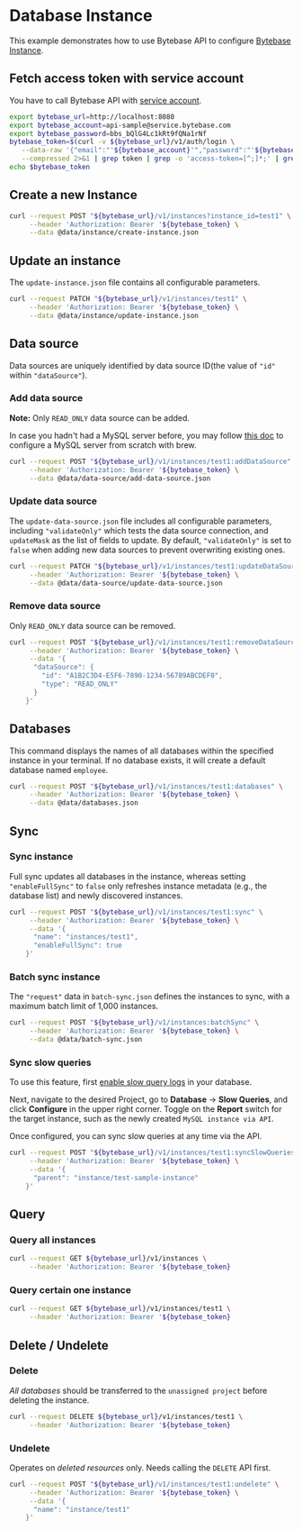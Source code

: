 # Database Instance

This example demonstrates how to use Bytebase API to configure [Bytebase Instance](https://www.bytebase.com/docs/concepts/data-model/#database-instance).

## Fetch access token with service account

You have to call Bytebase API with [service account](https://www.bytebase.com/docs/api/authentication/).

```bash
export bytebase_url=http://localhost:8080
export bytebase_account=api-sample@service.bytebase.com
export bytebase_password=bbs_bQlG4Lc1kRt9fQNa1rNf
bytebase_token=$(curl -v ${bytebase_url}/v1/auth/login \
   --data-raw '{"email":"'${bytebase_account}'","password":"'${bytebase_password}'","web":true}' \
   --compressed 2>&1 | grep token | grep -o 'access-token=[^;]*;' | grep -o '[^;]*' | sed 's/access-token=//g; s/;//g')
echo $bytebase_token
```

## Create a new Instance

```bash
curl --request POST "${bytebase_url}/v1/instances?instance_id=test1" \
     --header 'Authorization: Bearer '${bytebase_token} \
     --data @data/instance/create-instance.json
```

## Update an instance

The `update-instance.json` file contains all configurable parameters.

```bash
curl --request PATCH "${bytebase_url}/v1/instances/test1" \
     --header 'Authorization: Bearer '${bytebase_token} \
     --data @data/instance/update-instance.json
```

## Data source

Data sources are uniquely identified by data source ID(the value of `"id"` within `"dataSource"`).

### Add data source

**Note:** Only `READ_ONLY` data source can be added.

In case you hadn't had a MySQL server before, you may follow [this doc](/database-instance/data/data-source/configure-mysql-from-scratch.md) to configure a MySQL server from scratch with brew.

```bash
curl --request POST "${bytebase_url}/v1/instances/test1:addDataSource" \
     --header 'Authorization: Bearer '${bytebase_token} \
     --data @data/data-source/add-data-source.json
```

### Update data source

The `update-data-source.json` file includes all configurable parameters, including `"validateOnly"` which tests the data source connection, and `updateMask` as the list of fields to update. By default, `"validateOnly"` is set to `false` when adding new data sources to prevent overwriting existing ones.

```bash
curl --request PATCH "${bytebase_url}/v1/instances/test1:updateDataSource" \
     --header 'Authorization: Bearer '${bytebase_token} \
     --data @data/data-source/update-data-source.json
```

### Remove data source

Only `READ_ONLY` data source can be removed.

```bash
curl --request POST "${bytebase_url}/v1/instances/test1:removeDataSource" \
     --header 'Authorization: Bearer '${bytebase_token} \
     --data '{
      "dataSource": {
        "id": "A1B2C3D4-E5F6-7890-1234-56789ABCDEF0",
        "type": "READ_ONLY"
      }
    }'
```

## Databases

This command displays the names of all databases within the specified instance in your terminal. If no database exists, it will create a default database named `employee`.

```bash
curl --request POST "${bytebase_url}/v1/instances/test1:databases" \
     --header 'Authorization: Bearer '${bytebase_token} \
     --data @data/databases.json
```

## Sync

### Sync instance

Full sync updates all databases in the instance, whereas setting `"enableFullSync"` to `false` only refreshes instance metadata (e.g., the database list) and newly discovered instances.

```bash
curl --request POST "${bytebase_url}/v1/instances/test1:sync" \
     --header 'Authorization: Bearer '${bytebase_token} \
     --data '{
      "name": "instances/test1",
      "enableFullSync": true
    }'
```

### Batch sync instance

The `"request"` data in `batch-sync.json` defines the instances to sync, with a maximum batch limit of 1,000 instances.

```bash
curl --request POST "${bytebase_url}/v1/instances:batchSync" \
     --header 'Authorization: Bearer '${bytebase_token} \
     --data @data/batch-sync.json
```

### Sync slow queries

To use this feature, first [enable slow query logs](https://www.bytebase.com/docs/slow-query/overview/#step-1-enable-slow-queries-in-database) in your database.

Next, navigate to the desired Project, go to **Database** -> **Slow Queries**, and click **Configure** in the upper right corner. Toggle on the **Report** switch for the target instance, such as the newly created `MySQL instance via API`.

Once configured, you can sync slow queries at any time via the API.

```bash
curl --request POST "${bytebase_url}/v1/instances/test1:syncSlowQueries" \
     --header 'Authorization: Bearer '${bytebase_token} \
     --data '{
      "parent": "instance/test-sample-instance"
    }'
```

## Query

### Query all instances

```bash
curl --request GET ${bytebase_url}/v1/instances \
     --header 'Authorization: Bearer '${bytebase_token}
```

### Query certain one instance

```bash
curl --request GET ${bytebase_url}/v1/instances/test1 \
     --header 'Authorization: Bearer '${bytebase_token}
```

## Delete / Undelete

### Delete

_All databases_ should be transferred to the `unassigned project` before deleting the instance.

```bash
curl --request DELETE ${bytebase_url}/v1/instances/test1 \
     --header 'Authorization: Bearer '${bytebase_token}
```

### Undelete

Operates on _deleted resources_ only. Needs calling the `DELETE` API first.

```bash
curl --request POST "${bytebase_url}/v1/instances/test1:undelete" \
     --header 'Authorization: Bearer '${bytebase_token} \
     --data '{
      "name": "instance/test1"
    }'
```
